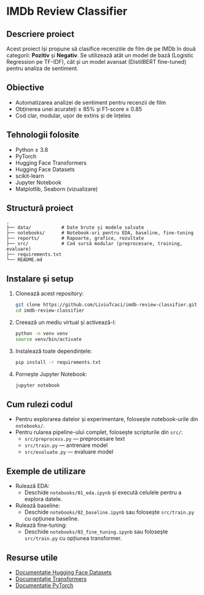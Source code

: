 # IMDb Review Classifier

## Descriere proiect
Acest proiect își propune să clasifice recenziile de film de pe IMDb în două categorii: **Pozitiv** și **Negativ**. Se utilizează atât un model de bază (Logistic Regression pe TF-IDF), cât și un model avansat (DistilBERT fine-tuned) pentru analiza de sentiment.

## Obiective
- Automatizarea analizei de sentiment pentru recenzii de film
- Obținerea unei acurateți ≥ 85% și F1-score ≥ 0.85
- Cod clar, modular, ușor de extins și de înțeles

## Tehnologii folosite
- Python ≥ 3.8
- PyTorch
- Hugging Face Transformers
- Hugging Face Datasets
- scikit-learn
- Jupyter Notebook
- Matplotlib, Seaborn (vizualizare)

## Structură proiect
```
.
├── data/           # Date brute și modele salvate
├── notebooks/      # Notebook-uri pentru EDA, baseline, fine-tuning
├── reports/        # Rapoarte, grafice, rezultate
├── src/            # Cod sursă modular (preprocesare, training, evaluare)
├── requirements.txt
└── README.md
```

## Instalare și setup
1. Clonează acest repository:
   ```bash
   git clone https://github.com/LiviuTcaci/imdb-review-classifier.git 
   cd imdb-review-classifier
   ```
2. Creează un mediu virtual și activează-l:
   ```bash
   python -m venv venv
   source venv/bin/activate
   ```
3. Instalează toate dependințele:
   ```bash
   pip install -r requirements.txt
   ```
4. Pornește Jupyter Notebook:
   ```bash
   jupyter notebook
   ```

## Cum rulezi codul
- Pentru explorarea datelor și experimentare, folosește notebook-urile din `notebooks/`.
- Pentru rularea pipeline-ului complet, folosește scripturile din `src/`:
  - `src/preprocess.py` — preprocesare text
  - `src/train.py` — antrenare model
  - `src/evaluate.py` — evaluare model

## Exemple de utilizare
- Rulează EDA:
  - Deschide `notebooks/01_eda.ipynb` și execută celulele pentru a explora datele.
- Rulează baseline:
  - Deschide `notebooks/02_baseline.ipynb` sau folosește `src/train.py` cu opțiunea baseline.
- Rulează fine-tuning:
  - Deschide `notebooks/03_fine_tuning.ipynb` sau folosește `src/train.py` cu opțiunea transformer.

## Resurse utile
- [Documentație Hugging Face Datasets](https://huggingface.co/docs/datasets/)
- [Documentație Transformers](https://huggingface.co/docs/transformers/)
- [Documentație PyTorch](https://pytorch.org/docs/stable/index.html)